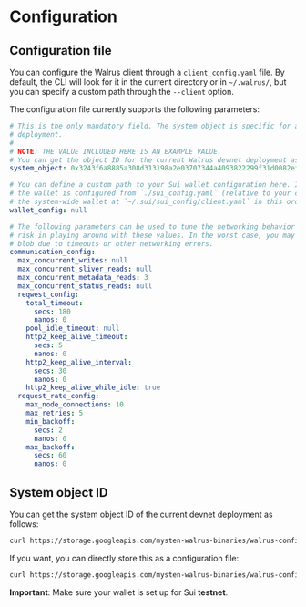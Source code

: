 # Configuration

## Configuration file

You can configure the Walrus client through a `client_config.yaml` file. By default, the CLI will
look for it in the current directory or in `~/.walrus/`, but you can specify a custom path through
the `--client` option.

The configuration file currently supports the following parameters:

```yaml
# This is the only mandatory field. The system object is specific for a particular Walrus
# deployment.
#
# NOTE: THE VALUE INCLUDED HERE IS AN EXAMPLE VALUE.
# You can get the object ID for the current Walrus devnet deployment as described below.
system_object: 0x3243f6a8885a308d313198a2e03707344a4093822299f31d0082efa98ec4e6c8

# You can define a custom path to your Sui wallet configuration here. If this is unset or `null`,
# the wallet is configured from `./sui_config.yaml` (relative to your current working directory), or
# the system-wide wallet at `~/.sui/sui_config/client.yaml` in this order.
wallet_config: null

# The following parameters can be used to tune the networking behavior of the client. There is no
# risk in playing around with these values. In the worst case, you may not be able to store/read
# blob due to timeouts or other networking errors.
communication_config:
  max_concurrent_writes: null
  max_concurrent_sliver_reads: null
  max_concurrent_metadata_reads: 3
  max_concurrent_status_reads: null
  reqwest_config:
    total_timeout:
      secs: 180
      nanos: 0
    pool_idle_timeout: null
    http2_keep_alive_timeout:
      secs: 5
      nanos: 0
    http2_keep_alive_interval:
      secs: 30
      nanos: 0
    http2_keep_alive_while_idle: true
  request_rate_config:
    max_node_connections: 10
    max_retries: 5
    min_backoff:
      secs: 2
      nanos: 0
    max_backoff:
      secs: 60
      nanos: 0
```

## System object ID

You can get the system object ID of the current devnet deployment as follows:

```sh
curl https://storage.googleapis.com/mysten-walrus-binaries/walrus-configs/client_config.yaml
```

If you want, you can directly store this as a configuration file:

```sh
curl https://storage.googleapis.com/mysten-walrus-binaries/walrus-configs/client_config.yaml -o client_config.yaml
```

**Important**: Make sure your wallet is set up for Sui **testnet**.
